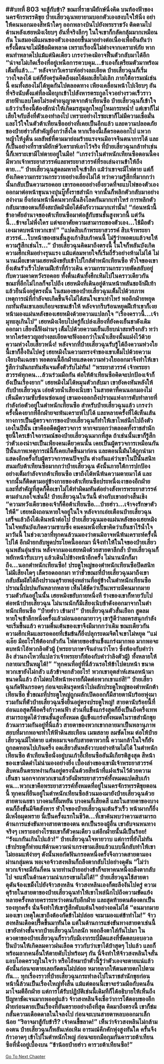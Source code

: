 ##บทที่ 803 จะสู้กับข้า?
ขณะที่ราชาผียักษ์นิ่งคิด บนท้องฟ้าของนครจักรพรรดิขุย ป๋ายเสี่ยวฉุนพยายามบอกตัวเองสงบใจให้นิ่ง อย่าให้คนนอกมองสีหน้าใดๆ ออกพลางบินไปยังพระราชวัง ติดตามไปด้านหลังเฮยหมิงเงียบๆ
อันที่จริงลึกๆ ในใจเขาก็กลัดกลุ้มมากเหมือนกัน ในสมองมีแผนของตัวเองลอยขึ้นมาอย่างต่อเนื่องเพื่อยืนยันว่าครั้งนี้ตนจะไม่มีข้อผิดพลาด เพราะเรื่องนี้ไม่ต่างจากเคราะห์ภัย หากตนทำพลาดไปแม้แต่นิดเดียว เกรงว่าคงมิอาจฟื้นตัวกลับมาได้อีก
“น่าจะไม่เกิดเรื่องที่อยู่เหนือการควบคุม...ข้าเองก็เตรียมตัวมาพร้อมเต็มที่แล้ว...” หลังจากวิเคราะห์อย่างละเอียด ป๋ายเสี่ยวฉุนก็เริ่มวางใจลงได้ แต่ก็ยังครุ่นคิดถึงผลได้ผลเสียไม่เลิก
ภายใต้อารมณ์เช่นนี้ คนทั้งสองไม่ได้พูดกันไปตลอดทาง เพียงเคลื่อนหน้าไปเงียบๆ
อันที่จริงนับตั้งแต่ที่ลงมือบุกเข้าไปสังหารตระกูลโจวอย่างรวดเร็วราวสายฟ้าแลบโดยไม่รอคำอนุญาตจากต้าเทียนซือ ป๋ายเสี่ยวฉุนก็เข้าใจแล้วว่าเรื่องนี้ต้องชักนำให้เกิดมรสุมลูกใหญ่โหมกระหน่ำ!
แต่เขาก็ไม่เสียใจกับสิ่งที่ตัวเองทำลงไป เพราะอย่างไรซะเขาก็ไม่มีความเชื่อมั่นและไว้ใจในตัวต้าเทียนซืออย่างที่เคยเป็นอีกแล้ว และความปลอดภัยของป๋ายฮ่าวก็สำคัญยิ่งกว่าสิ่งใด หากเรื่องนี้เล็ดรอดออกไป แหวกหญ้าให้งูตื่น ผลลัพธ์ที่ตามมาย่อมร้ายแรงจนมิอาจจินตนาการได้
และก็เป็นอย่างที่ราชาผียักษ์วิเคราะห์เอาไว้จริง ที่ป๋ายเสี่ยวฉุนกล้าทำเช่นนี้ก็เพราะเขามีไพ่ตายอยู่ในมือ!
“เกรงว่าในตำหนักเทียนซือตอนนี้คงมีพวกเจ้าพระยาสวรรค์และพระยาสวรรค์ที่รอเล่นงานข้าให้ถึงตาย...” ป๋ายเสี่ยวฉุนสูดลมหายใจเข้าลึก แม้ว่าเขาจะมีไพ่ตาย แต่ก็ยังเกิดความกระวนกระวายอย่างเลี่ยงไม่ได้ ทว่าความรู้สึกที่มากกว่านั้นกลับเป็นความรอคอย
เขารอคอยอย่างยิ่งยวดที่จะแบไพ่ของตัวเองออกมาต่อหน้าขุนนางบุ๋นบู๊ทั้งราชสำนัก จากนั้นก็พลิกตัวกลับมาอย่างสง่างาม ยิ่งก่อนหน้านี้คนพวกนั้นลิงโลดกันมากเท่าไหร่ การพลิกตัวกลับมาของตนก็ยิ่งสะบัดฝ่ามือได้ดังกังวานมากเท่านั้น!
“ก่อนหน้านี้ข้าอาศัยอำนาจของต้าเทียนซือมาต่อสู้กับชนชั้นสูงพวกนี้ แต่วันนี้...ข้าจะไม่พึ่งใคร แต่จะอาศัยความสามารถของตัวเอง...ใช้มือตัวเองมาตบหน้าพวกเขา!”
“แปดสิบเก้าพระยาสวรรค์ สิบเจ้าพระยาสวรรค์...ใบหน้าของชนชั้นสูงเก้าสิบเก้าคนนี้ ไม่รู้ว่าพอตบแล้วจะให้ความรู้สึกเช่นไร...” ป๋ายเสี่ยวฉุนคิดมาถึงตรงนี้ ในใจก็พลันบังเกิดความฮึกเหิมอย่างรุนแรง แม้แต่ลมหายใจก็เริ่มถี่รัวอย่างห้ามไม่ได้
ไม่นานเมื่อเขาตามเฮยหมิงขยับเข้าไปใกล้ตำหนักเทียนซือ หัวใจของเขายิ่งเต้นรัวเร็วไปตามฝีเท้าที่ก้าวเดิน ความกระวนกระวายตัดสลับอยู่กับความคาดหวังรอคอย ทั้งตื่นเต้นทั้งฮึกเหิมไปในคราวเดียวกัน
ขณะที่อีกไม่ไกลก็จะไปถึง เฮยหมิงที่เดินอยู่ด้านหน้าพลันชะงักฝีเท้าแล้วยืนนิ่งอยู่ตรงนั้น
ในสมองของป๋ายเสี่ยวฉุนเต็มไปด้วยภาพเหตุการณ์ที่กำลังจะเกิดขึ้นจึงไม่ได้สนใจเขาเท่าไหร่ พออีกฝ่ายหยุดกะทันหันเขาเลยเกือบจะชนเข้าให้ หลังจากรีบร้อนหยุดฝีเท้าเขาก็เงยหน้ามองแผ่นหลังของเฮยหมิงด้วยความแปลกใจ
“เรื่องคราวนี้...เจ้ามุทะลุเกินไป” เฮยหมิงเงียบไปครู่ก็เปล่งเสียงที่ยังคงเย็นชาดังเดิมออกมา เสียงนี้ฟังผ่านๆ เต็มไปด้วยความเย็นเยียบน่าสะพรึงกลัว ทว่าหากใคร่ครวญอย่างละเอียดจะฟังออกว่าในน้ำเสียงนั้นแฝงไว้ด้วยความห่วงใยเสี้ยวหนึ่ง!
หลังจากที่ป๋ายเสี่ยวฉุนรับรู้ได้ถึงความห่วงใยนี้เขาก็อึ้งงันไปครู่ เฮยหมิงในความทรงจำของเขาเต็มไปด้วยความเงียบงันเฉยชา พอตอนนี้อีกฝ่ายแสดงความห่วงใยออกมาจึงทำให้เขารู้สึกว่ามันกะทันหันจนตั้งตัวรับไม่ทัน!
“พระยาสวรรค์ เจ้าพระยาสวรรค์ทุกคน...ล้วนร่วมมือกัน ต่อให้ต้าเทียนซือคิดจะปกป้องเจ้าก็ยังเป็นเรื่องยาก” เฮยหมิงไม่ได้หมุนตัวกลับมา เขายังคงหันหลังให้กับป๋ายเสี่ยวฉุน เอ่ยด้วยน้ำเสียงเนิบชา ในสายตาที่คนนอกมองไม่เห็นมีความซับซ้อนซ่อนอยู่
เขามองออกถึงปราณแห่งการดับทำลายที่กำลังก่อตัวอยู่ในตำหนักเทียนซือ สำหรับป๋ายเสี่ยวฉุนแล้ว เกรงว่าครั้งนี้คงยากที่อีกฝ่ายจะพ้นเคราะห์ไปได้ และหลายครั้งที่ได้เห็นเส้นทางการเป็นผู้ตรวจการของป๋ายเสี่ยวฉุนก็ทำให้เขาไพล่นึกไปถึงตัวเองในปีนั้น
เขาคืออดีตผู้ตรวจการ หากจะบอกว่าตลอดทั้งราชสำนักขุยนี้ใครเข้าใจอารมณ์ของป๋ายเสี่ยวฉุนมากที่สุด ถ้าเช่นนั้นเขาก็รู้สึกว่าตัวเองน่าจะเป็นเพียงคนเดียวคนนั้น
เคยเป็นผู้ตรวจการเหมือนกัน ปีนั้นภาพเหตุการณ์นี้ก็เคยเกิดขึ้นมาก่อน และตอนนี้มันได้ถูกนำมาแสดงอีกครั้งกับผู้ตรวจการคนปัจจุบัน ต่างกันแค่ว่าเขาในปีนั้นสนิทสนมกับต้าเทียนซือมากกว่าป๋ายเสี่ยวฉุน ดังนั้นภายใต้การปกป้องอย่างเต็มกำลังจากต้าเทียนซือ เขาถึงได้หนีพ้นความตายมาได้ และจากนั้นก็ติดตามอยู่ข้างกายของต้าเทียนซือประหนึ่งเงาของอีกฝ่าย
และที่สำคัญที่สุดก็คือเขาไม่ได้ทำผิดมหันต์อย่างสังหารพระยาสวรรค์ตามอำเภอใจเช่นนี้!
ป๋ายเสี่ยวฉุนในวันนี้ ต่างกับเขาอย่างสิ้นเชิง
“ความหวังเดียวของเจ้าก็คือต้าเทียนซือ...ป๋ายฮ่าว...เจ้าจงรักษาตัวให้ดี” เฮยหมิงถอนหายใจอยู่ในใจ หลังจากเอ่ยเตือนป๋ายเสี่ยวฉุนเสร็จแล้วถึงได้เดินหน้าต่อไป
ป๋ายเสี่ยวฉุนมองแผ่นหลังของเฮยหมิง ในใจพลันบังเกิดความซาบซึ้ง คนคนหนึ่งที่เขาคิดว่าเย็นชาไร้น้ำใจ มาวันนี้ ในช่วงเวลาที่ทุกคนล้วนมองว่าตนมิอาจหนีพ้นเคราะห์ครั้งนี้ไปได้ อีกฝ่ายกลับพูดประโยคนี้ออกมา นี่จึงทำให้ในใจของป๋ายเสี่ยวฉุนพลันอุ่นซ่าน
หลังจากมองเฮยหมิงด้วยสายตาลึกล้ำ ป๋ายเสี่ยวฉุนก็พยักหน้ารับเบาๆ แล้วเดินไปข้างหน้าอีกครั้ง ไม่นานนักก็มาถึง...นอกตำหนักเทียนซือ!
ประตูใหญ่ของตำหนักเทียนซือปิดสนิท ไม่มีเสียงใดๆ เล็ดรอดออกมา ทว่าชั่วขณะที่ป๋ายเสี่ยวฉุนมาถึงเขากลับสัมผัสได้ถึงปราณดุร้ายพลุ่งพล่านที่อยู่ข้างในตำหนักเทียนซือ ปราณนี้ปะปนกันหลากหลาย เห็นได้ชัดว่าเป็นเพราะมีคนมากมายรวมตัวกันอยู่ในนั้น
เฮยหมิงขยับกายหนึ่งที ร่างของเขาก็หายวับไปต่อหน้าป๋ายเสี่ยวฉุน ไม่นานนักก็มีเสียงเนิบช้าดังออกมาจากในตำหนักเทียนซือ
“ป๋ายฮ่าว เข้ามา!”
ป๋ายเสี่ยวฉุนตัวสั่นเยือก สูดลมหายใจเข้าลึกหนึ่งครั้งแล้วผ่อนออกมายาวๆ เขารู้ดีว่าละครสนุกกำลังจะเริ่มขึ้นแล้ว ความตื่นเต้นของเขาจึงมีมากกว่าเดิม ขณะเดียวกันความฮึกเหิมและรอคอยที่เข้มข้นก็ยิ่งปลุกระดมจิตใจเขาไม่หยุด
“แม่งเอ๊ย มีอะไรให้ต้องกลัวกัน ไพ่ตายของข้าแข็งแกร่งมากพอ มากพอจะตบหน้าไอ้พวกลิงตัวผู้ (พระยาภาษาจีนอ่านว่าโหว ซึ่งพ้องกับคำว่าลิง ส่วนกงโหวที่แปลว่าเจ้าพระยาก็พ้องกับคำว่าลิงตัวผู้) ทั้งหลายให้กลายมาเป็นหมูได้!”
“ทุกคนที่อยู่ที่นี่ล้วนรอให้ข้าไปตบหน้า ขนาดพวกเขายังไม่กลัว แล้วข้าจะกลัวอะไร! พวกเขาอุตส่าห์เสนอหน้ามาขนาดนี้แล้ว ถ้าไม่ตบให้หน้าหงายก็ผิดต่อพวกเขาแย่สิ!” ป๋ายเสี่ยวฉุนกัดฟันกรอดๆ ก่อนจะเดินรุดหน้าไปผลักประตูใหญ่ของตำหนักต้าเทียนซือ
ชั่วขณะที่ประตูใหญ่ถูกผลักเปิดออกก็มีสายตานับร้อยพุ่งมารวมกันที่ตัวป๋ายเสี่ยวฉุนซึ่งยืนอยู่ตรงประตูใหญ่!
สายตานับร้อยนี้ที่อ่อนแอสุดก็คือครึ่งก้าวคนฟ้า ส่วนที่แข็งแกร่งสุดก็ยิ่งเป็นถึงครึ่งเทพ สามารถพูดได้ว่าชนชั้นสูงทั้งหมด ผู้แข็งแกร่งทั้งหมดในราชสำนักขุยล้วนมารวมกันอยู่ที่นี่แล้ว สายตาของพวกเขากลายมาเป็นพลานุภาพสยบที่มากพอจะทำให้ฟ้าดินสะเทือน เมฆสลาย ลมซัดโหม ต่อให้ป๋ายเสี่ยวฉุนมีไพ่ตาย แต่พอมาเจอกับสายตาพวกนี้ ความกล้าในใจก็ยังถูกลดทอนไปเกินครึ่ง อดเสียวสันหลังวาบอย่างห้ามไม่ได้
ในตำหนักเทียนซือ ต้าเทียนซือนั่งอยู่บนเก้าอี้เทียนซืออันมีเกียรติสูงสุด สีหน้าของเขามืดดำไม่น่ามองอย่างยิ่ง เบื้องล่างของเขามีเจ้าพระยาสวรรค์สิบคนยืนตระหง่านกันอยู่ตรงนั้นด้วยสีหน้าที่แฝงเร้นไว้ด้วยความเย็นชา
นอกจากพวกเขาแล้วยังมีพระยาสวรรค์ทั้งหมดแปดสิบเก้าคน...พวกเขาคือพระยาสวรรค์ทั้งหมดที่อยู่ในนครจักรพรรดิขุยตอนนี้ ทุกคนที่ยืนอยู่ในตำหนักเทียนซือล้วนมองมายังป๋ายเสี่ยวฉุนด้วยสายตาเฉยชา บางคนก็ยิ้มหยัน บางคนก็เสียดสี และในสายตาของบางคนก็ถึงขั้นมีจิตสังหาร
หัวใจของป๋ายเสี่ยวฉุนเต้นรัวเร็ว หน้าผากก็ยิ่งมีเหงื่อผุดพราย นี่เป็นครั้งแรกในชีวิต...ที่เขาค้นพบว่าความสามารถด้านการแข่งขันทางสายตาของตน ตกเป็นรองผู้อื่น
เขาอับจนหนทางจริงๆ เพราะอย่างไรซะเขาก็ตัวคนเดียว แต่อีกฝ่ายนั้นมีเป็นร้อย!
“รังแกกันเกินไปแล้ว!” ป๋ายเสี่ยวฉุนใจหายวาบ แต่การที่ยังไม่ทันเข้าประตูก็พ่ายแพ้ด้านความน่าเกรงขามเสียแล้วแบบนี้กลับทำให้เขาไม่ยอมแพ้ง่ายๆ ดังนั้นพอกัดฟันกรอดหนึ่งครั้งจึงกวาดสายตามองผ่านกลุ่มคน พอเจอจ้าวสงหลินก็ถลึงตากลับไปอย่างดุดัน
“ไม่ว่าพวกเจ้าจะมีกันกี่คน นายท่านป๋ายอย่างข้าก็จะหาคนหนึ่งถลึงตากลับไป จะแพ้ในด้านความน่าเกรงขามไม่ได้!” ป๋ายเสี่ยวฉุนใช้สายตาดุดันจ้องเขม็งไปยังจ้าวสงหลิน
จ้าวสงหลินเองก็ตะลึงงันไปครู่ ความดุร้ายในสายตาของป๋ายเสี่ยวฉุนทำให้เขาไพล่นึกไปถึงความขัดแย้งหลายครั้งหลายคราระหว่างตนกับอีกฝ่าย และสุดท้ายตนต้องตกเป็นรองทุกครั้ง นั่นจึงทำให้เขารู้สึกคับแค้นใจอย่างอดไม่ได้
“คนมากมายมองเขา เหตุใดเขาถึงต้องกัดข้าไม่ปล่อย จะมามองแต่ข้าทำไม!” จ้าวสงหลินเดือดปรี๊ดขึ้นมาทันใด แต่ในด้านการแข่งขันทางสายตาเช่นนี้ เขายังห่างชั้นจากป๋ายเสี่ยวฉุนไกลนัก พอถลึงตาใส่กันไปมา ในดวงตาของป๋ายเสี่ยวฉุนก็ราวกับมีเงากระบี่มีดแสงที่ซัดตลบอบอวลปั่นป่วนให้เกิดลมคาวฝนเลือด ราวกับว่าเขาได้บ้าสุดๆ ไปแล้ว และก็พร้อมลากคนอื่นให้ตายดับไปพร้อมๆ กัน นี่จึงทำให้จ้าวสงหลินใจสั่น แอบโอดครวญในใจว่า หรือไอ้หมาบ้าตัวนี้รู้ว่าตัวเองจะตายแน่แล้ว ดังนั้นก่อนจะตายเลยกัดตนไม่ปล่อย หมายลากให้ตนตายตกไปตามกัน...
ทุกเรื่องราวที่ป๋ายเสี่ยวฉุนกระทำลงไปในราชสำนักขุยก่อนหน้านี้ล้วนเป็นเรื่องใหญ่ทั้งสิ้น แม้แต่ตอนนี้เขาจะร่วมมือกับคนอื่นมาโจมตีอีกฝ่าย แต่การได้รับปฏิบัติเช่นนี้เดิมทีก็ได้อธิบายให้เห็นถึงปัญหาชัดเจนมากพออยู่แล้ว จ้าวสงหลินจึงเชื่อว่าการโต้ตอบของอีกฝ่ายก่อนตายเป็นเรื่องที่อันตรายอย่างถึงที่สุด คิดมาถึงตรงนี้ เขาก็ข่มกลั้นความเดือดดาลในใจลงไป ก่อนจะเบนสายตาหลบออกมาเล็กน้อย
“ริอาจมาสู้กับข้ารึ? เจ้าคนขี้ขลาด!” เห็นว่าจ้าวสงหลินไม่กล้ามองตน ป๋ายเสี่ยวฉุนก็พลันเห่อเหิม อารมณ์คึกคักพุ่งสูงทันใด ครั้นจึงก้าวอาดๆ เข้าไปในตำหนักใหญ่ ก่อนจะยกมือกุมกันคารวะต้าเทียนซือที่นั่งอยู่เบื้องบน
“ข้าน้อยป๋ายฮ่าว คารวะต้าเทียนซือ!”
------


[Go To Next Chapter]( ./241.md)